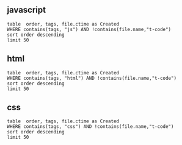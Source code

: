 
## javascript

```dataview
table  order, tags, file.ctime as Created
WHERE contains(tags, "js") AND !contains(file.name,"t-code")
sort order descending
limit 50
```

## html
```dataview
table  order, tags, file.ctime as Created
WHERE contains(tags, "html") AND !contains(file.name,"t-code")
sort order descending
limit 50
```
## css
```dataview
table  order, tags, file.ctime as Created
WHERE contains(tags, "css") AND !contains(file.name,"t-code")
sort order descending
limit 50
```
